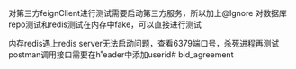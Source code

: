 对第三方feignClient进行测试需要启动第三方服务，所以加上@Ignore 对数据库repo测试和redis测试在内存中fake，可以直接进行测试

内存redis遇上redis server无法启动问题，查看6379端口号，杀死进程再测试 postman调用接口需要在h˚eader中添加userid# bid_agreement
